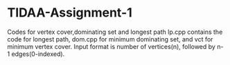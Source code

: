 # TIDAA-Assignment-1
Codes for vertex cover,dominating set and longest path
lp.cpp contains the code for longest path, dom.cpp for minimum dominating set, and vct for minimum vertex cover.
Input format is number of vertices(n), followed by n-1 edges(0-indexed).
